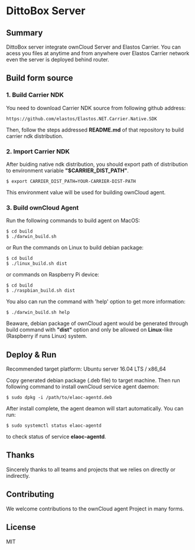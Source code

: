 DittoBox Server
===============

## Summary

DittoBox server integrate ownCloud Server and Elastos Carrier. You can acess you files at anytime and from anywhere over Elastos Carrier network even the server is deployed behind router.

## Build form source

### 1. Build Carrier NDK

You need to download Carrier NDK source from following github address:

```
https://github.com/elastos/Elastos.NET.Carrier.Native.SDK
```

Then, follow the steps addressed **README.md** of that repository to build carrier ndk distribution.

### 2. Import Carrier NDK

After buiding native ndk distribution, you should export path of distribution to environment variable **"$CARRIER\_DIST\_PATH"**.

```shell
$ export CARRIER_DIST_PATH=YOUR-CARRIER-DIST-PATH
```

This environment value will be used for building ownCloud agent.

### 3. Build ownCloud Agent

Run the following commands to build agent on MacOS:

```shell
$ cd build
$ ./darwin_build.sh

```

or Run the commands on Linux to build debian package:

```shell
$ cd build
$ ./linux_build.sh dist
```

or commands on Raspberry Pi device:

```shell
$ cd build
$ ./raspbian_build.sh dist
```

You also can run the command with 'help' option to get more information:

```shell
$ ./darwin_build.sh help
```

Beaware, debian package of ownCloud agent would be generated through build command with **"dist"** option and only be allowed on **Linux**-like (Raspberry if runs Linux) system.

## Deploy & Run

Recommended target platform: Ubuntu server 16.04 LTS / x86_64

Copy generated debian package (.deb file) to target machine. Then run following command to install ownCloud service agent daemon:

```shell
$ sudo dpkg -i /path/to/elaoc-agentd.deb
```

After install complete, the agent deamon will start automatically. You can run:

```shell
$ sudo systemctl status elaoc-agentd
```

to check status of service **elaoc-agentd**.

## Thanks

Sincerely thanks to all teams and projects that we relies on directly or indirectly.

## Contributing

We welcome contributions to the ownCloud agent Project in many forms.

## License

MIT
